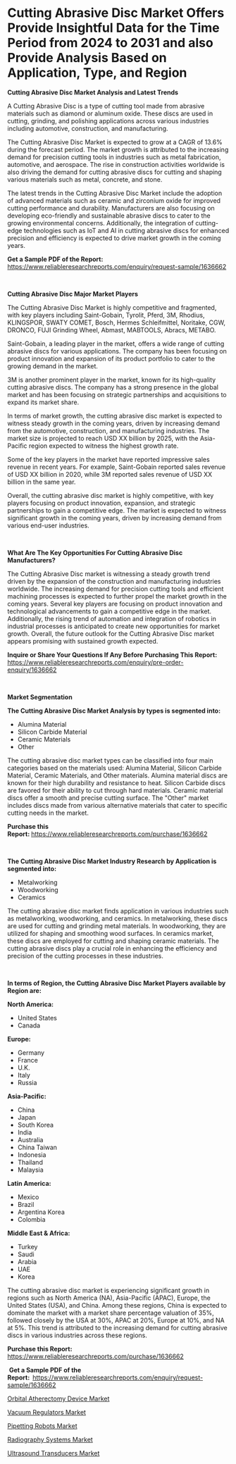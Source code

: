 <p><h1>Cutting Abrasive Disc Market Offers Provide Insightful Data for the Time Period from 2024 to 2031 and also Provide Analysis Based on Application, Type, and Region</h1></p><p><strong>Cutting Abrasive Disc Market Analysis and Latest Trends</strong></p>
<p><p>A Cutting Abrasive Disc is a type of cutting tool made from abrasive materials such as diamond or aluminum oxide. These discs are used in cutting, grinding, and polishing applications across various industries including automotive, construction, and manufacturing.</p><p>The Cutting Abrasive Disc Market is expected to grow at a CAGR of 13.6% during the forecast period. The market growth is attributed to the increasing demand for precision cutting tools in industries such as metal fabrication, automotive, and aerospace. The rise in construction activities worldwide is also driving the demand for cutting abrasive discs for cutting and shaping various materials such as metal, concrete, and stone.</p><p>The latest trends in the Cutting Abrasive Disc Market include the adoption of advanced materials such as ceramic and zirconium oxide for improved cutting performance and durability. Manufacturers are also focusing on developing eco-friendly and sustainable abrasive discs to cater to the growing environmental concerns. Additionally, the integration of cutting-edge technologies such as IoT and AI in cutting abrasive discs for enhanced precision and efficiency is expected to drive market growth in the coming years.</p></p>
<p><strong>Get a Sample PDF of the Report:&nbsp;</strong> <a href="https://www.reliableresearchreports.com/enquiry/request-sample/1636662">https://www.reliableresearchreports.com/enquiry/request-sample/1636662</a></p>
<p>&nbsp;</p>
<p><strong>Cutting Abrasive Disc Major Market Players</strong></p>
<p><p>The Cutting Abrasive Disc Market is highly competitive and fragmented, with key players including Saint-Gobain, Tyrolit, Pferd, 3M, Rhodius, KLINGSPOR, SWATY COMET, Bosch, Hermes Schleifmittel, Noritake, CGW, DRONCO, FUJI Grinding Wheel, Abmast, MABTOOLS, Abracs, METABO. </p><p>Saint-Gobain, a leading player in the market, offers a wide range of cutting abrasive discs for various applications. The company has been focusing on product innovation and expansion of its product portfolio to cater to the growing demand in the market. </p><p>3M is another prominent player in the market, known for its high-quality cutting abrasive discs. The company has a strong presence in the global market and has been focusing on strategic partnerships and acquisitions to expand its market share.</p><p>In terms of market growth, the cutting abrasive disc market is expected to witness steady growth in the coming years, driven by increasing demand from the automotive, construction, and manufacturing industries. The market size is projected to reach USD XX billion by 2025, with the Asia-Pacific region expected to witness the highest growth rate.</p><p>Some of the key players in the market have reported impressive sales revenue in recent years. For example, Saint-Gobain reported sales revenue of USD XX billion in 2020, while 3M reported sales revenue of USD XX billion in the same year.</p><p>Overall, the cutting abrasive disc market is highly competitive, with key players focusing on product innovation, expansion, and strategic partnerships to gain a competitive edge. The market is expected to witness significant growth in the coming years, driven by increasing demand from various end-user industries.</p></p>
<p>&nbsp;</p>
<p><strong>What Are The Key Opportunities For Cutting Abrasive Disc Manufacturers?</strong></p>
<p><p>The Cutting Abrasive Disc market is witnessing a steady growth trend driven by the expansion of the construction and manufacturing industries worldwide. The increasing demand for precision cutting tools and efficient machining processes is expected to further propel the market growth in the coming years. Several key players are focusing on product innovation and technological advancements to gain a competitive edge in the market. Additionally, the rising trend of automation and integration of robotics in industrial processes is anticipated to create new opportunities for market growth. Overall, the future outlook for the Cutting Abrasive Disc market appears promising with sustained growth expected.</p></p>
<p><strong>Inquire or Share Your Questions If Any Before Purchasing This Report:</strong> <a href="https://www.reliableresearchreports.com/enquiry/pre-order-enquiry/1636662">https://www.reliableresearchreports.com/enquiry/pre-order-enquiry/1636662</a></p>
<p>&nbsp;</p>
<p><strong>Market Segmentation</strong></p>
<p><strong>The Cutting Abrasive Disc Market Analysis by types is segmented into:</strong></p>
<p><ul><li>Alumina Material</li><li>Silicon Carbide Material</li><li>Ceramic Materials</li><li>Other</li></ul></p>
<p><p>The cutting abrasive disc market types can be classified into four main categories based on the materials used: Alumina Material, Silicon Carbide Material, Ceramic Materials, and Other materials. Alumina material discs are known for their high durability and resistance to heat. Silicon Carbide discs are favored for their ability to cut through hard materials. Ceramic material discs offer a smooth and precise cutting surface. The "Other" market includes discs made from various alternative materials that cater to specific cutting needs in the market.</p></p>
<p><strong>Purchase this Report:&nbsp;</strong><a href="https://www.reliableresearchreports.com/purchase/1636662">https://www.reliableresearchreports.com/purchase/1636662</a></p>
<p>&nbsp;</p>
<p><strong>The Cutting Abrasive Disc Market Industry Research by Application is segmented into:</strong></p>
<p><ul><li>Metalworking</li><li>Woodworking</li><li>Ceramics</li></ul></p>
<p><p>The cutting abrasive disc market finds application in various industries such as metalworking, woodworking, and ceramics. In metalworking, these discs are used for cutting and grinding metal materials. In woodworking, they are utilized for shaping and smoothing wood surfaces. In ceramics market, these discs are employed for cutting and shaping ceramic materials. The cutting abrasive discs play a crucial role in enhancing the efficiency and precision of the cutting processes in these industries.</p></p>
<p>&nbsp;</p>
<p><strong>In terms of Region, the Cutting Abrasive Disc Market Players available by Region are:</strong></p>
<p>
    <p> <strong> North America: </strong>
        <ul>
            <li>United States</li>
            <li>Canada</li>
        </ul>
        </p> 
    <p> <strong> Europe: </strong>
        <ul>
            <li>Germany</li>
            <li>France</li>
            <li>U.K.</li>
            <li>Italy</li>
            <li>Russia</li>
        </ul>
        </p> 
    <p> <strong> Asia-Pacific: </strong>
        <ul>
            <li>China</li>
            <li>Japan</li>
            <li>South Korea</li>
            <li>India</li>
            <li>Australia</li>
            <li>China Taiwan</li>
            <li>Indonesia</li>
            <li>Thailand</li>
            <li>Malaysia</li>
        </ul>
        </p> 
    <p> <strong> Latin America: </strong>
        <ul>
            <li>Mexico</li>
            <li>Brazil</li>
            <li>Argentina Korea</li>
            <li>Colombia</li>
        </ul>
        </p> 
    <p> <strong> Middle East & Africa: </strong>
        <ul>
            <li>Turkey</li>
            <li>Saudi</li>
            <li>Arabia</li>
            <li>UAE</li>
            <li>Korea</li>
        </ul>
    </p>
    </p>
<p><p>The cutting abrasive disc market is experiencing significant growth in regions such as North America (NA), Asia-Pacific (APAC), Europe, the United States (USA), and China. Among these regions, China is expected to dominate the market with a market share percentage valuation of 35%, followed closely by the USA at 30%, APAC at 20%, Europe at 10%, and NA at 5%. This trend is attributed to the increasing demand for cutting abrasive discs in various industries across these regions.</p></p>
<p><strong>Purchase this Report: </strong><a href="https://www.reliableresearchreports.com/purchase/1636662">https://www.reliableresearchreports.com/purchase/1636662</a></p>
<p>&nbsp;<strong>Get a Sample PDF of the Report:&nbsp;&nbsp;</strong><a href="https://www.reliableresearchreports.com/enquiry/request-sample/1636662">https://www.reliableresearchreports.com/enquiry/request-sample/1636662</a></p>
<p><strong></strong></p>
<p><p><a href="https://medium.com/@othamcclure/orbital-atherectomy-device-market-the-key-to-successful-business-strategy-forecast-till-2031-db332ca3a5f1">Orbital Atherectomy Device Market</a></p><p><a href="https://medium.com/@aliciahaley1989/vacuum-regulators-market-trends-forecast-and-competitive-analysis-to-2031-152216e5650c">Vacuum Regulators Market</a></p><p><a href="https://medium.com/@raymondgray765/pipetting-robots-market-share-evolution-and-market-growth-trends-2024-2031-d85e3e1b3b72">Pipetting Robots Market</a></p><p><a href="https://medium.com/@raymondgray765/radiography-systems-market-analysis-its-cagr-market-segmentation-and-global-industry-overview-80890f8c7bb3">Radiography Systems Market</a></p><p><a href="https://medium.com/@aliciahaley1989/decoding-ultrasound-transducers-market-metrics-market-share-trends-and-growth-patterns-b230fe2886dc">Ultrasound Transducers Market</a></p></p>